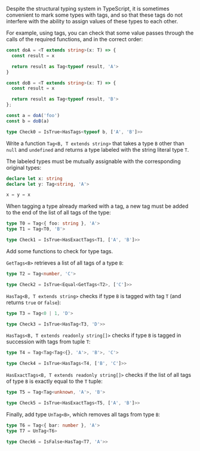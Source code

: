 Despite the structural typing system in TypeScript, it is sometimes convenient to mark some types with tags, and so that these tags do not interfere with the ability to assign values  of these types to each other.

For example, using tags, you can check that some value passes through the calls of the required functions, and in the correct order:
```ts
const doA = <T extends string>(x: T) => {
  const result = x

  return result as Tag<typeof result, 'A'>
}

const doB = <T extends string>(x: T) => {
  const result = x

  return result as Tag<typeof result, 'B'>
};

const a = doA('foo')
const b = doB(a)

type Check0 = IsTrue<HasTags<typeof b, ['A', 'B']>>
```

Write a function `Tag<B, T extends string>` that takes a type `B` other than `null` and `undefined` and returns a type labeled with the string literal type `T`.

The labeled types must be mutually assignable with the corresponding original types:
```ts
declare let x: string
declare let y: Tag<string, 'A'>

x = y = x
```

When tagging a type already marked with a tag, a new tag must be added to the end of the list of all tags of the type:
```ts
type T0 = Tag<{ foo: string }, 'A'>
type T1 = Tag<T0, 'B'>

type Check1 = IsTrue<HasExactTags<T1, ['A', 'B']>>
```

Add some functions to check for type tags.

`GetTags<B>` retrieves a list of all tags of a type `B`:
```ts
type T2 = Tag<number, 'C'>

type Check2 = IsTrue<Equal<GetTags<T2>, ['C']>>
```

`HasTag<B, T extends string>` checks if type `B` is tagged with tag `T` (and returns `true` or `false`):
```ts
type T3 = Tag<0 | 1, 'D'>

type Check3 = IsTrue<HasTag<T3, 'D'>>
```

`HasTags<B, T extends readonly string[]>` checks if type `B` is tagged in succession with tags from tuple `T`:
```ts
type T4 = Tag<Tag<Tag<{}, 'A'>, 'B'>, 'C'>

type Check4 = IsTrue<HasTags<T4, ['B', 'C']>>
```

`HasExactTags<B, T extends readonly string[]>` checks if the list of all tags of type `B` is exactly equal to the `T` tuple:
```ts
type T5 = Tag<Tag<unknown, 'A'>, 'B'>

type Check5 = IsTrue<HasExactTags<T5, ['A', 'B']>>
```

Finally, add type `UnTag<B>`, which removes all tags from type `B`:
```ts
type T6 = Tag<{ bar: number }, 'A'>
type T7 = UnTag<T6>

type Check6 = IsFalse<HasTag<T7, 'A'>>
```
